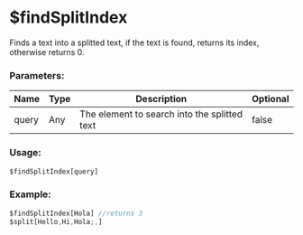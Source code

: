# $findSplitIndex
Finds a text into a splitted text, if the text is found, returns its index, otherwise returns 0.

### Parameters:
| Name        | Type        | Description                                           | Optional |
| ----------- | ----------- | ----------------------------------------------------- | -------- |
| query       | Any         | The element to search into the splitted text          | false    |

### Usage:
```js
$findSplitIndex[query]
```

### Example:
```js
$findSplitIndex[Hola] //returns 3
$split[Hello,Hi,Hola;,]
```
